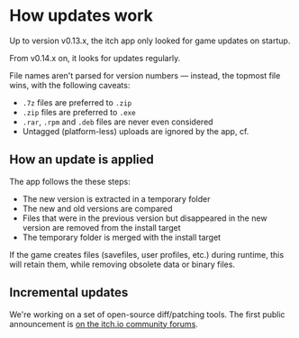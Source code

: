 
# How updates work

Up to version v0.13.x, the itch app only looked for game updates on startup.

From v0.14.x on, it looks for updates regularly.

File names aren't parsed for version numbers — instead, the topmost file wins,
with the following caveats:

  * `.7z` files are preferred to `.zip`
  * `.zip` files are preferred to `.exe`
  * `.rar`, `.rpm` and `.deb` files are never even considered
  * Untagged (platform-less) uploads are ignored by the app, cf.

## How an update is applied

The app follows the these steps:

  * The new version is extracted in a temporary folder
  * The new and old versions are compared
  * Files that were in the previous version but disappeared in the new version
  are removed from the install target
  * The temporary folder is merged with the install target

If the game creates files (savefiles, user profiles, etc.) during runtime,
this will retain them, while removing obsolete data or binary files.

## Incremental updates

We're working on a set of open-source diff/patching tools. The first
public announcement is [on the itch.io community forums](https://itch.io/post/16715).
